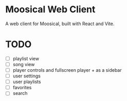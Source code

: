 # Moosical Web Client
A web client for Moosical, built with React and Vite.

# TODO
- [ ] playlist view
- [ ] song view
- [ ] player controls and fullscreen player + as a sidebar
- [ ] user settings
- [ ] user playlists
- [ ] favorites
- [ ] search